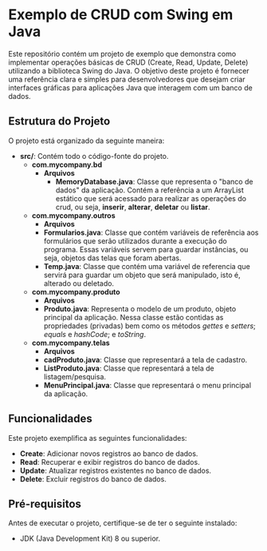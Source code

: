 # Exemplo de CRUD com Swing em Java

Este repositório contém um projeto de exemplo que demonstra como implementar operações básicas de CRUD (Create, Read, Update, Delete) utilizando a biblioteca Swing do Java. O objetivo deste projeto é fornecer uma referência clara e simples para desenvolvedores que desejam criar interfaces gráficas para aplicações Java que interagem com um banco de dados.

## Estrutura do Projeto

O projeto está organizado da seguinte maneira:

- **src/**: Contém todo o código-fonte do projeto.
  - **com.mycompany.bd**
    - **Arquivos**
      - **MemoryDatabase.java**: Classe que representa o "banco de dados" da aplicação. Contém a referência a um ArrayList estático que será acessado para realizar as operações do crud, ou seja, **inserir**, **alterar**, **deletar** ou **listar**.
  - **com.mycompany.outros**
     - **Arquivos**
      - **Formularios.java**: Classe que contém variáveis de referência aos formulários que serão utilizados durante a execução do programa. Essas variáveis servem para guardar instâncias, ou seja, objetos das telas que foram abertas.
      - **Temp.java**: Classe que contém uma variável de referencia que servirá para guardar um objeto que será manipulado, isto é, alterado ou deletado.
  - **com.mycompany.produto**
     - **Arquivos**
      - **Produto.java**: Representa o modelo de um produto, objeto principal da aplicação. Nessa classe estão contidas as propriedades (privadas) bem como os métodos *gettes* e *setters*; *equals* e *hashCode*; e *toString*.
  - **com.mycompany.telas**
     - **Arquivos**
      - **cadProduto.java**: Classe que representará a tela de cadastro.
      - **ListProduto.java**: Classe que representará a tela de listagem/pesquisa.
      - **MenuPrincipal.java**: Classe que representará o menu principal da aplicação.
  
## Funcionalidades

Este projeto exemplifica as seguintes funcionalidades:

- **Create**: Adicionar novos registros ao banco de dados.
- **Read**: Recuperar e exibir registros do banco de dados.
- **Update**: Atualizar registros existentes no banco de dados.
- **Delete**: Excluir registros do banco de dados.

## Pré-requisitos

Antes de executar o projeto, certifique-se de ter o seguinte instalado:

- JDK (Java Development Kit) 8 ou superior.
